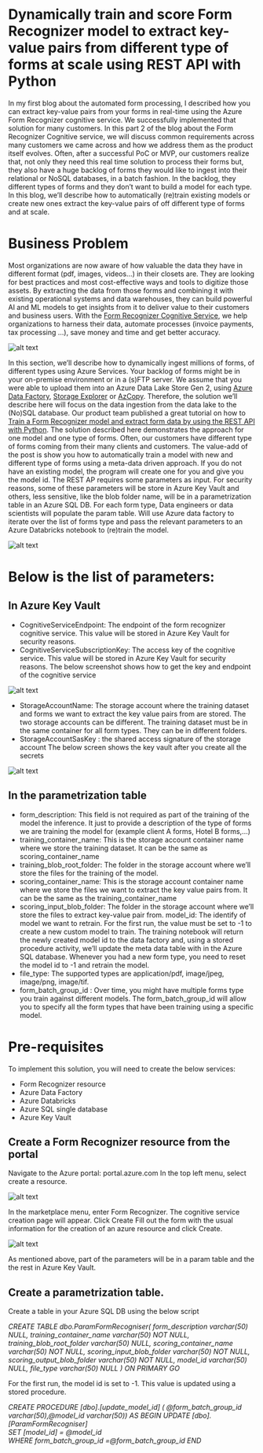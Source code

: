 # Dynamically train and score Form Recognizer model to extract key-value pairs from different type of forms at scale using REST API with Python

In my first blog about the automated form processing, I described how you can extract key-value pairs from your forms in real-time using the Azure Form Recognizer cognitive service. We successfully implemented that solution for many customers. 
In this part 2 of the blog about the Form Recognizer Cognitive service, we will discuss common requirements across many customers we came across and how we address them as the product itself evolves. 
Often, after a successful PoC or MVP, our customers realize that, not only they need this real time solution to process their forms but, they also have a huge backlog of forms they would like to ingest into their relational or NoSQL databases, in a batch fashion. In the backlog, they different types of forms and they don’t want to build a model for each type.
In this blog, we’ll describe how to automatically (re)train existing models or create new ones extract the key-value pairs of off different type of forms and at scale.

# Business Problem

Most organizations are now aware of how valuable the data they have in different format (pdf, images, videos…) in their closets are. They are looking for best practices and most cost-effective ways and tools to digitize those assets.  By extracting the data from those forms and combining it with existing operational systems and data warehouses, they can build powerful AI and ML models to get insights from it to deliver value to their customers and business users.
With the [Form Recognizer Cognitive Service](https://docs.microsoft.com/en-us/azure/cognitive-services/form-recognizer/overview), we help organizations to harness their data, automate processes (invoice payments, tax processing …), save money and time and get better accuracy.

![alt text](https://github.com/issaghaba/FormRecognizer/blob/main/images/BusinessProblem.png)

In this section, we’ll describe how to dynamically ingest millions of forms, of different types using Azure Services.
Your backlog of forms might be in your on-premise environment or in a (s)FTP server. We assume that you were able to upload them into an Azure Data Lake Store Gen 2, using [Azure Data Factory](https://docs.microsoft.com/en-us/azure/data-factory/quickstart-create-data-factory-portal), [Storage Explorer](https://docs.microsoft.com/en-us/azure/vs-azure-tools-storage-manage-with-storage-explorer?tabs=windows) or [AzCopy](https://docs.microsoft.com/en-us/azure/storage/common/storage-use-azcopy-blobs). Therefore, the solution we’ll describe here will focus on the data ingestion from the data lake to the (No)SQL database.
Our product team published a great tutorial on how to [Train a Form Recognizer model and extract form data by using the REST API with Python](https://docs.microsoft.com/en-us/azure/cognitive-services/form-recognizer/quickstarts/python-train-extract?tabs=v2-0). The solution described here demonstrates the approach for one model and one type of forms. Often, our customers have different type of forms coming from their many clients and customers. The value-add of the post is show you how to automatically train a model with new and different type of forms using a meta-data driven approach. If you do not have an existing model, the program will create one for you and give you the model id.
The REST AP requires some parameters as input. For security reasons, some of these parameters will be store in Azure Key Vault and others, less sensitive, like the blob folder name, will be in a parametrization table in an Azure SQL DB. 
For each form type, Data engineers or data scientists will populate the param table. Will use Azure data factory to iterate over the list of forms type and pass the relevant parameters to an Azure Databricks notebook to (re)train the model.


![alt text](https://github.com/issaghaba/FormRecognizer/blob/main/images/HighLevelArchitecture.png)

# Below is the list of parameters:

## In Azure Key Vault
* CognitiveServiceEndpoint: The endpoint of the form recognizer cognitive service. This value will be stored in Azure Key Vault for security reasons.
* CognitiveServiceSubscriptionKey: The access key of the cognitive service. This value will be stored in Azure Key Vault for security reasons. The below screenshot shows how to get the key and endpoint of the cognitive service


![alt text](https://github.com/issaghaba/FormRecognizer/blob/main/images/CognitiveService.png)

* StorageAccountName: The storage account where the training dataset and forms we want to extract the key value pairs from are stored. The two storage accounts can be different. The training dataset must be in the same container for all form types. They can be in different folders.
* StorageAccountSasKey : the shared access signature of the storage account
The below screen shows the key vault after you create all the secrets

![alt text](https://github.com/issaghaba/FormRecognizer/blob/main/images/KeyVault.png)

## In the parametrization table

* form_description: This field is not required as part of the training of the model the inference. It just to provide a description of the type of forms we are training the model for (example client A forms, Hotel B forms,...)
* training_container_name: This is the storage account container name where we store the training dataset. It can be the same as scoring_container_name
* training_blob_root_folder: The folder in the storage account where we’ll store the files for the training of the model. 
* scoring_container_name: This is the storage account container name where we store the files we want to extract the key value pairs from.  It can be the same as the training_container_name
* scoring_input_blob_folder: The folder in the storage account where we’ll store the files to extract key-value pair from.
model_id: The identify of model we want to retrain. For the first run, the value must be set to -1 to create a new custom model to train. The training notebook will return the newly created model id to the data factory and, using a stored procedure activity, we’ll update the meta data table with in the Azure SQL database.
Whenever you had a new form type, you need to reset the model id to -1 and retrain the model.
* file_type: The supported types are application/pdf, image/jpeg, image/png, image/tif. 
* form_batch_group_id : Over time, you might have multiple forms type you train against different models. The form_batch_group_id will allow you to specify all the form types that have been training using a specific model. 

# Pre-requisites

To implement this solution, you will need to create the below services: 
* Form Recognizer resource 
* Azure Data Factory
* Azure Databricks
* Azure SQL single database
* Azure Key Vault


## Create a Form Recognizer resource from the portal

Navigate to the Azure portal: portal.azure.com
In the top left menu, select create a resource.

![alt text](https://github.com/issaghaba/FormRecognizer/blob/main/images/CreateFormRecognizer1.png)

In the marketplace menu, enter Form Recognizer. The cognitive service creation page will appear. Click Create
Fill out the form with the usual information for the creation of an azure resource and click Create.

![alt text](https://github.com/issaghaba/FormRecognizer/blob/main/images/CreateFormRecognizer2.png)

As mentioned above, part of the parameters will be in a param table and the the rest in Azure Key Vault.

## Create a parametrization table.

Create a table in your Azure SQL DB using the below script


*CREATE TABLE dbo.ParamFormRecogniser(
	form_description varchar(50) NULL,
  training_container_name varchar(50) NOT NULL,
	training_blob_root_folder varchar(50) NULL,
	scoring_container_name varchar(50) NOT NULL,
	scoring_input_blob_folder varchar(50) NOT NULL,
	scoring_output_blob_folder varchar(50) NOT NULL,
	model_id varchar(50) NULL,
	file_type varchar(50) NULL
) ON PRIMARY
GO*


For the first run, the model id is set to -1. This value is updated using a stored procedure.

*CREATE PROCEDURE [dbo].[update_model_id] ( @form_batch_group_id  varchar(50),@model_id varchar(50))
AS
BEGIN 
	UPDATE [dbo].[ParamFormRecogniser]   
		SET [model_id] = @model_id  
	WHERE form_batch_group_id =@form_batch_group_id
 END*
